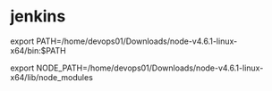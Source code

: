 # jenkins

export PATH=/home/devops01/Downloads/node-v4.6.1-linux-x64/bin:$PATH

export NODE_PATH=/home/devops01/Downloads/node-v4.6.1-linux-x64/lib/node_modules
